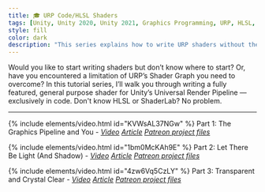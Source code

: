 ```yaml
---
title: 🎓 URP Code/HLSL Shaders
tags: [Unity, Unity 2020, Unity 2021, Graphics Programming, URP, HLSL, Shader, Lighting, Video, Article, Introduction]
style: fill
color: dark 
description: "This series explains how to write URP shaders without the Shader Graph, for any skill level."
---
```


Would you like to start writing shaders but don’t know where to start? Or, have you encountered a limitation of URP’s Shader Graph you need to overcome? In this tutorial series, I’ll walk you through writing a fully featured, general purpose shader for Unity’s Universal Render Pipeline — exclusively in code. Don't know HLSL or ShaderLab? No problem.

***

{% include elements/video.html id="KVWsAL37NGw" %}
Part 1: The Graphics Pipeline and You - *[Video](https://youtu.be/KVWsAL37NGw) [Article](https://nedmakesgames.medium.com/writing-unity-urp-shaders-with-code-part-1-the-graphics-pipeline-and-you-798cbc941cea) [Patreon project files](https://www.patreon.com/posts/project-files-1-67346134)* 

{% include elements/video.html id="1bm0McKAh9E" %}
Part 2: Let There Be Light (And Shadow) - *[Video](https://youtu.be/1bm0McKAh9E) [Article](https://nedmakesgames.medium.com/112d370c2b75) [Patreon project files](https://www.patreon.com/posts/project-files-be-69845730)* 

{% include elements/video.html id="4zw6Vq5CzLY" %}
Part 3: Transparent and Crystal Clear - *[Video](https://youtu.be/4zw6Vq5CzLY) [Article](https://nedmakesgames.medium.com/f6ccd6686507) [Patreon project files](https://www.patreon.com/posts/73061337)* 